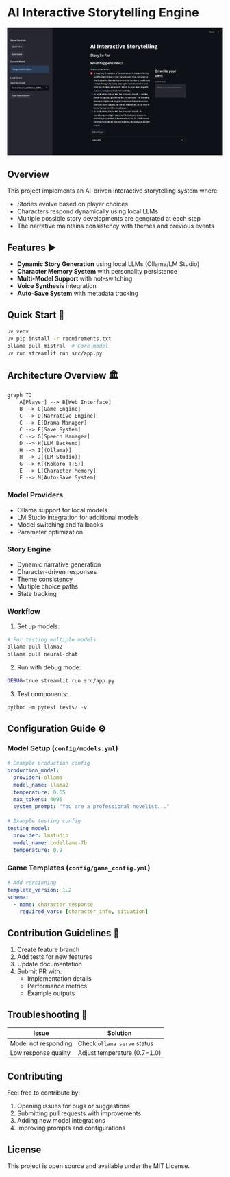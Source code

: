 # AI Interactive Storytelling Engine

![app_image](docs/app.png)

## Overview

This project implements an AI-driven interactive storytelling system where:
- Stories evolve based on player choices
- Characters respond dynamically using local LLMs
- Multiple possible story developments are generated at each step
- The narrative maintains consistency with themes and previous events

## Features ▶️
- **Dynamic Story Generation** using local LLMs (Ollama/LM Studio)
- **Character Memory System** with personality persistence
- **Multi-Model Support** with hot-switching
- **Voice Synthesis** integration
- **Auto-Save System** with metadata tracking

## Quick Start 🚀
```bash
uv venv
uv pip install -r requirements.txt
ollama pull mistral  # Core model
uv run streamlit run src/app.py
```

## Architecture Overview 🏛️
```mermaid
graph TD
    A[Player] --> B[Web Interface]
    B --> C[Game Engine]
    C --> D[Narrative Engine]
    C --> E[Drama Manager]
    C --> F[Save System]
    C --> G[Speech Manager]
    D --> H[LLM Backend]
    H --> I[(Ollama)]
    H --> J[(LM Studio)]
    G --> K[(Kokoro TTS)]
    E --> L[Character Memory]
    F --> M[Auto-Save System]
```

### Model Providers
- Ollama support for local models
- LM Studio integration for additional models
- Model switching and fallbacks
- Parameter optimization

### Story Engine
- Dynamic narrative generation
- Character-driven responses
- Theme consistency
- Multiple choice paths
- State tracking

### Workflow
1. Set up models:
```bash
# For testing multiple models
ollama pull llama2
ollama pull neural-chat
```

2. Run with debug mode:
```bash
DEBUG=true streamlit run src/app.py
```

3. Test components:
```python
python -m pytest tests/ -v
```

## Configuration Guide ⚙️

### Model Setup (`config/models.yml`)
```yaml
# Example production config
production_model:
  provider: ollama
  model_name: llama2
  temperature: 0.65
  max_tokens: 4096
  system_prompt: "You are a professional novelist..."
  
# Example testing config  
testing_model:
  provider: lmstudio
  model_name: codellama-7b
  temperature: 0.9
```

### Game Templates (`config/game_config.yml`)
```yaml
# Add versioning
template_version: 1.2
schema: 
  - name: character_response
    required_vars: [character_info, situation]
```

## Contribution Guidelines 🤝
1. Create feature branch
2. Add tests for new features
3. Update documentation
4. Submit PR with:
   - Implementation details
   - Performance metrics
   - Example outputs

## Troubleshooting 🔧
| Issue | Solution |
|-------|----------|
| Model not responding | Check `ollama serve` status |
| Low response quality | Adjust temperature (0.7-1.0) |

## Contributing

Feel free to contribute by:
1. Opening issues for bugs or suggestions
2. Submitting pull requests with improvements
3. Adding new model integrations
4. Improving prompts and configurations

## License

This project is open source and available under the MIT License.
